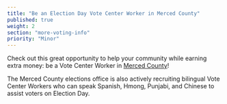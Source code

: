 ```yaml
---
title: "Be an Election Day Vote Center Worker in Merced County"
published: true
weight: 2
section: "more-voting-info"
priority: "Minor"
---
```


Check out this great opportunity to help your community while earning extra money: be a Vote Center Worker in [Merced County](https://www.co.merced.ca.us/3133/Poll-Worker-Portal)!  

The Merced County elections office is also actively recruiting bilingual Vote Center Workers who can speak Spanish, Hmong, Punjabi, and Chinese to assist voters on Election Day.